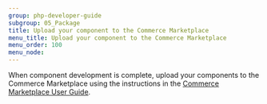 ```yaml
---
group: php-developer-guide
subgroup: 05_Package
title: Upload your component to the Commerce Marketplace
menu_title: Upload your component to the Commerce Marketplace
menu_order: 100
menu_node:
---
```


When component development is complete, upload your components to the Commerce Marketplace using the instructions in the [Commerce Marketplace User Guide](http://docs.magento.com/marketplace/user_guide/getting-started.html).
